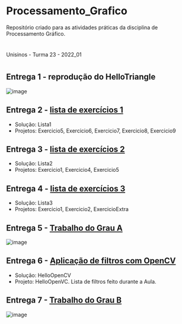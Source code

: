 # Processamento_Grafico

Repositório criado para as atividades práticas da disciplina de Processamento Gráfico.
#
Unisinos - Turma 23 - 2022_01
#
## Entrega 1 - reprodução do HelloTriangle

![image](https://user-images.githubusercontent.com/58199187/158124838-f49c9a33-cec4-4af6-87a5-3de40f098ed3.png)

## Entrega 2 - [lista de exercícios 1](https://github.com/rafawerle/Processamento_Grafico/tree/master/Lista1)

- Solução: Lista1
- Projetos: Exercicio5, Exercicio6, Exercicio7, Exercicio8, Exercicio9

## Entrega 3 - [lista de exercícios 2](https://github.com/rafawerle/Processamento_Grafico/tree/master/Lista2)

- Solução: Lista2
- Projetos: Exercicio1, Exercicio4, Exercicio5

## Entrega 4 - [lista de exercícios 3](https://github.com/rafawerle/Processamento_Grafico/tree/master/Lista3)

- Solução: Lista3
- Projetos: Exercicio1, Exercicio2, ExercicioExtra

## Entrega 5 - [Trabalho do Grau A](https://github.com/rafawerle/Processamento_Grafico/tree/master/PG-TGA-Trabalho)
![image](https://user-images.githubusercontent.com/58199187/173502706-3a831941-1364-4162-97a2-a7bc25d9a1d5.png)

## Entrega 6 - [Aplicação de filtros com OpenCV]()
- Solução: HelloOpenCV
- Projeto: HelloOpenVC. Lista de filtros feito durante a Aula.

## Entrega 7 - [Trabalho do Grau B](https://github.com/rafawerle/Processamento_Grafico/tree/master/PG-TGB-Trabalho)
![image](https://user-images.githubusercontent.com/58199187/174451223-d40f9b3d-8a86-4b97-adfa-d5b6bd04bec7.png)
